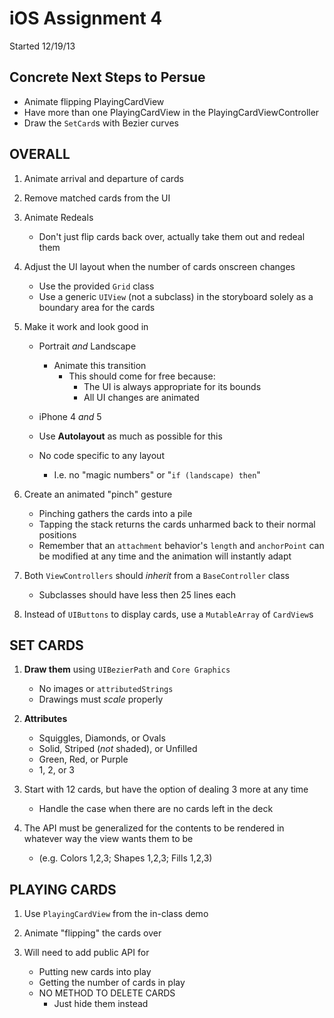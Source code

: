 iOS Assignment 4
================

Started 12/19/13

Concrete Next Steps to Persue
-----------------------------
* Animate flipping PlayingCardView
* Have more than one PlayingCardView in the PlayingCardViewController
* Draw the `SetCard`s with Bezier curves

OVERALL
-------
1. Animate arrival and departure of cards

2. Remove matched cards from the UI

3. Animate Redeals
    * Don't just flip cards back over, actually take them out and redeal them

4. Adjust the UI layout when the number of cards onscreen changes
    * Use the provided `Grid` class
    * Use a generic `UIView` (not a subclass) in the storyboard solely as a
      boundary area for the cards

5. Make it work and look good in
    * Portrait *and* Landscape
        * Animate this transition
            * This should come for free because:
                * The UI is always appropriate for its bounds
                * All UI changes are animated


    * iPhone 4 *and* 5
    * Use **Autolayout** as much as possible for this
    * No code specific to any layout
        * I.e. no "magic numbers" or "`if (landscape) then`"

6. Create an animated "pinch" gesture
    * Pinching gathers the cards into a pile
    * Tapping the stack returns the cards unharmed back to their normal positions
    * Remember that an `attachment` behavior's `length` and `anchorPoint` can be
      modified at any time and the animation will instantly adapt

7. Both `ViewControllers` should *inherit* from a `BaseController` class
    * Subclasses should have less then 25 lines each

8. Instead of `UIButtons` to display cards, use a `MutableArray` of `CardView`s



SET CARDS
---------
1. **Draw them** using `UIBezierPath` and `Core Graphics`
    * No images or `attributedStrings`
    * Drawings must *scale* properly

2. **Attributes**
    * Squiggles, Diamonds, or Ovals
    * Solid, Striped (*not* shaded), or Unfilled
    * Green, Red, or Purple
    * 1, 2, or 3

3. Start with 12 cards, but have the option of dealing 3 more at any time
    * Handle the case when there are no cards left in the deck

4. The API must be generalized for the contents to be rendered in whatever way
   the view wants them to be
    * (e.g. Colors 1,2,3; Shapes 1,2,3; Fills 1,2,3)


PLAYING CARDS
-------------
1. Use `PlayingCardView` from the in-class demo

2. Animate "flipping" the cards over

3. Will need to add public API for
    * Putting new cards into play
    * Getting the number of cards in play
    * NO METHOD TO DELETE CARDS
        * Just hide them instead

